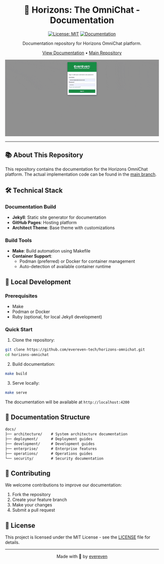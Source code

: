 <div align="center">

# 🌅 Horizons: The OmniChat - Documentation

[![License: MIT](https://img.shields.io/badge/License-MIT-yellow.svg)](https://opensource.org/licenses/MIT)
[![Documentation](https://img.shields.io/badge/docs-github.io-blue)](https://evereven-tech.github.io/horizons-omnichat/)

Documentation repository for Horizons OmniChat platform.

[View Documentation](https://evereven-tech.github.io/horizons-omnichat/) •
[Main Repository](https://github.com/evereven-tech/horizons-omnichat/tree/main)

</div>

![Horizons Demo](docs/assets/horizons_fast_demo.gif)

---

## 📚 About This Repository

This repository contains the documentation for the Horizons OmniChat platform. The actual implementation code can be found in the [main branch](https://github.com/evereven-tech/horizons-omnichat/tree/main).

## 🛠 Technical Stack

### Documentation Build
- **Jekyll**: Static site generator for documentation
- **GitHub Pages**: Hosting platform
- **Architect Theme**: Base theme with customizations

### Build Tools
- **Make**: Build automation using Makefile
- **Container Support**: 
  - Podman (preferred) or Docker for container management
  - Auto-detection of available container runtime

## 🚀 Local Development

### Prerequisites
- Make
- Podman or Docker
- Ruby (optional, for local Jekyll development)

### Quick Start

1. Clone the repository:
```bash
git clone https://github.com/evereven-tech/horizons-omnichat.git
cd horizons-omnichat
```

2. Build documentation:
```bash
make build
```

3. Serve locally:
```bash
make serve
```

The documentation will be available at `http://localhost:4200`

## 📖 Documentation Structure

```
docs/
├── architecture/    # System architecture documentation
├── deployment/      # Deployment guides
├── development/     # Development guides
├── enterprise/      # Enterprise features
├── operations/      # Operations guides
└── security/        # Security documentation
```

## 🤝 Contributing

We welcome contributions to improve our documentation:

1. Fork the repository
2. Create your feature branch
3. Make your changes
4. Submit a pull request

## 📜 License

This project is licensed under the MIT License - see the [LICENSE](LICENSE.md) file for details.

---

<div align="center">
Made with 💚 by <a href="https://www.evereven.tech">evereven</a>
</div>
